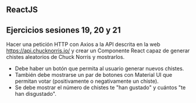 ## ReactJS

## Ejercicios sesiones 19, 20 y 21

Hacer una petición HTTP con Axios a la API descrita en la web https://api.chucknorris.io/ y crear un Componente React capaz de generar chistes aleatorios de Chuck Norris y mostrarlos.
- Debe haber un botón que permita al usuario generar nuevos chistes.
- También debe mostrarse un par de botones con Material UI que permitan votar (positivamente o negativamente un chiste).
- Se debe mostrar el número de chistes te "han gustado" y cuántos "te han disgustado".
